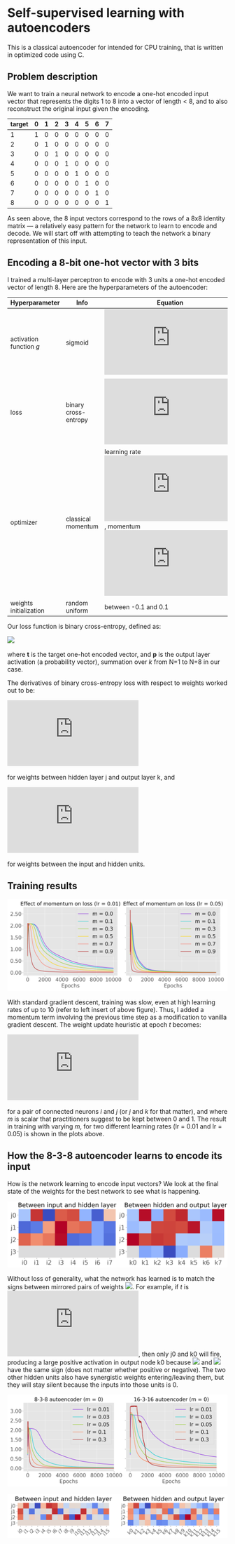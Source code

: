 # Self-supervised learning with autoencoders
This is a classical autoencoder for intended for CPU training, that is written in optimized code using C. 

## Problem description
We want to train a neural network to encode a one-hot encoded input vector that represents the digits 1 to 8 into a vector of length < 8, and to also reconstruct the original input given the encoding.

| target | 0 | 1 | 2 | 3 | 4 | 5 | 6 | 7 |
| - | - | - | - | - | - | - | - | - |
| 1 | 1 | 0 | 0 | 0 | 0 | 0 | 0 | 0 |
| 2 | 0 | 1 | 0 | 0 | 0 | 0 | 0 | 0 |
| 3 | 0 | 0 | 1 | 0 | 0 | 0 | 0 | 0 |
| 4 | 0 | 0 | 0 | 1 | 0 | 0 | 0 | 0 |
| 5 | 0 | 0 | 0 | 0 | 1 | 0 | 0 | 0 |
| 6 | 0 | 0 | 0 | 0 | 0 | 1 | 0 | 0 |
| 7 | 0 | 0 | 0 | 0 | 0 | 0 | 1 | 0 |
| 8 | 0 | 0 | 0 | 0 | 0 | 0 | 0 | 1 |

As seen above, the 8 input vectors correspond to the rows of a 8x8 identity matrix — a relatively easy pattern for the network to learn to encode and decode. We will start off with attempting to teach the network a binary representation of this input.

## Encoding a 8-bit one-hot vector with 3 bits
I trained a multi-layer perceptron to encode with 3 units a one-hot encoded vector of length 8. Here are the hyperparameters of the autoencoder:



| Hyperparameter | Info | Equation |
|-|-|-|
| activation function *g* | sigmoid | ![equation](http://www.sciweavers.org/tex2img.php?eq=g%28x%29%20%3D%20%5Cfrac%7B1%7D%7B1%20%2B%20exp%28-x%29%7D%2C%20%5C%3Ag%27%28x%29%20%3D%20g%28x%29%5Ccdot%281-g%28x%29%29&bc=White&fc=Black&im=png&fs=18&ff=arev&edit=0)|
| loss | binary cross-entropy | ![equation](http://www.sciweavers.org/tex2img.php?eq=E=-%5Cfrac%7B1%7D%7BN%7D%5C%2C%5Csum_%7Bk%3D1%7D%5E%7BN%7D%5C%2Ct_%7Bk%7D%5C%2Clog%28p_%7Bk%7D%29%20%2B%20%281-t_%7Bk%7D%29%5C%2Clog%281-p_%7Bk%7D%29&bc=White&fc=Black&im=png&fs=18&ff=arev&edit=0) |
| optimizer | classical momentum | learning rate ![equation](http://www.sciweavers.org/tex2img.php?eq=%5Ceta%20%5Cin%20%5B0.01%2C%201.0%5D&bc=White&fc=Black&im=png&fs=12&ff=arev&edit=0) , momentum ![equation](http://www.sciweavers.org/tex2img.php?eq=m%20%5Cin%20%5B0%2C%201%5D&bc=White&fc=Black&im=png&fs=12&ff=arev&edit=0)|
| weights initialization | random uniform | between -0.1 and 0.1 |

Our loss function is binary cross-entropy, defined as:

<img src="https://render.githubusercontent.com/render/math?math=\huge E=-\frac{1}{N}\,\sum_{k=1}^{N}\,t_{k}\,log(p_{k}) %2B (1-t_{k})\,log(1-p_{k})">

where **t** is the target one-hot encoded vector, and **p** is the output layer activation (a probability vector), summation over *k* from N=1 to N=8 in our case. 

The derivatives of binary cross-entropy loss with respect to weights worked out to be:

![equation](http://www.sciweavers.org/tex2img.php?eq=%5Cfrac%7B%5Cpartial%20E%7D%7B%5Cpartial%20w_%7Bjk%7D%7D%20%3D%20-%5Cfrac%7B1%7D%7BN%7D%5C%2C%28%5Cfrac%7Bt_%7Bk%7D%7D%7Bz_%7Bk%7D%7D-%5Cfrac%7B1-t_%7Bk%7D%7D%7B1-z_%7Bk%7D%7D%29%5Ccdot%20g%27%28x_%7Bk%7D%29%20%5Ccdot%20z_%7Bj%7D%20%3D%20%5Cdelta_%7Bk%7D%5Ccdot%20z_%7Bj%7D&bc=White&fc=Black&im=png&fs=18&ff=arev&edit=0)

for weights between hidden layer j and output layer k, and 

![equation](http://www.sciweavers.org/tex2img.php?eq=%5Cfrac%7B%5Cpartial%20E%7D%7B%5Cpartial%20w_%7Bij%7D%7D%20%3D%20-%5Cfrac%7B1%7D%7BN%7D%20%5Csum%5Climits_%7Bk%3D1%7D%5E%7BN%7D%20%5C%3A%20%28%5Cfrac%7Bt_%7Bk%7D%7D%7Bz_%7Bk%7D%7D-%5Cfrac%7B1-t_%7Bk%7D%7D%7B1-z_%7Bk%7D%7D%29%20%5Ccdot%20g%27%28x_%7Bk%7D%29%20%5Ccdot%20w_%7Bjk%7D%20%5Ccdot%20g%27%28x_%7Bj%7D%29%20%5Ccdot%20z_%7Bi%7D%20%3D%20%5Cdelta_%7Bj%7D%20%5Ccdot%20z_%7Bi%7D&bc=White&fc=Black&im=png&fs=18&ff=arev&edit=0)

for weights between the input and hidden units.

## Training results

![effect of momentum on training at two learning rates](plots/mlp_m.png)

With standard gradient descent, training was slow, even at high learning rates of up to 10 (refer to left insert of above figure). Thus, I added a momentum term involving the previous time step as a modification to vanilla gradient descent. The weight update heuristic at epoch *t* becomes:

![equation](http://www.sciweavers.org/tex2img.php?eq=%5CDelta%20W_%7Bij%7D%28t%29%20%3D%20-%5Ceta%20%5C%2C%20%5Cfrac%7B%5Cpartial%20E%7D%7B%5Cpartial%20w_%7Bij%7D%7D%20%2B%20m%20%5C%2C%5CDelta%20W_%7Bij%7D%28t-1%29&bc=White&fc=Black&im=png&fs=18&ff=arev&edit=0)

for a pair of connected neurons *i* and *j* (or *j* and *k* for that matter), and where *m* is scalar that practitioners suggest to be kept between 0 and 1. The result in training with varying *m*, for two different learning rates (lr = 0.01 and lr = 0.05) is shown in the plots above.

## How the 8-3-8 autoencoder learns to encode its input

How is the network learning to encode input vectors? We look at the final state of the weights for the best network to see what is happening.

![weight matrices of 8-3-8 autoencoder](plots/mlp_w.png)

Without loss of generality, what the network has learned is to match the signs between mirrored pairs of weights <img src="https://render.githubusercontent.com/render/math?math=w_{nj}, \: w_{jn} \: \forall n \in [0,7]">. For example, if *t* is ![equation](http://www.sciweavers.org/tex2img.php?eq=%28%201%5C%3A%200%5C%3A%200%5C%3A%200%5C%3A%200%5C%3A%200%5C%3A%200%5C%3A%200%20%29&bc=White&fc=Black&im=png&fs=12&ff=arev&edit=0), then only j0 and k0 will fire, producing a large positive activation in output node k0 because <img src="https://render.githubusercontent.com/render/math?math=w_{i0,j0}"> and <img src="https://render.githubusercontent.com/render/math?math=w_{j0,k0}">
 have the same sign (does not matter whether positive or negative). The two other hidden units also have synergistic weights entering/leaving them, but they will stay silent because the inputs into those units is 0. 

![training comparison between two autoencoders](plots/mlp_8_16.png)



![weight matrices of 16-3-16 autoencoder](plots/mlp16_w.png)
